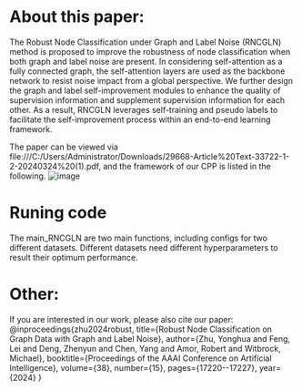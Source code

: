 # About this paper:
The Robust Node Classification under Graph and Label Noise (RNCGLN) method is proposed to improve the robustness of node classification when both graph and label noise are present. In considering self-attention as a fully connected graph, the self-attention layers are used as the backbone network to resist noise impact from a global perspective. We further design the graph and label self-improvement modules to enhance the quality of supervision information and supplement supervision information for each other. As a result, RNCGLN leverages self-training and pseudo labels to facilitate the self-improvement process within an end-to-end learning framework.


The paper can be viewed via file:///C:/Users/Administrator/Downloads/29668-Article%20Text-33722-1-2-20240324%20(1).pdf, and the framework of our CPP is listed in the following.
![image](https://github.com/yhzhu66/RNCGLN/assets/52006047/c7cac03b-7de8-4976-83b2-2fd75133c9cd)


# Runing code
The main_RNCGLN are two main functions, including configs for two different datasets. Different datasets need different hyperparameters to result their optimum performance.

# Other:
If you are interested in our work, please also cite our paper:
@inproceedings{zhu2024robust,
  title={Robust Node Classification on Graph Data with Graph and Label Noise},
  author={Zhu, Yonghua and Feng, Lei and Deng, Zhenyun and Chen, Yang and Amor, Robert and Witbrock, Michael},
  booktitle={Proceedings of the AAAI Conference on Artificial Intelligence},
  volume={38},
  number={15},
  pages={17220--17227},
  year={2024}
}
